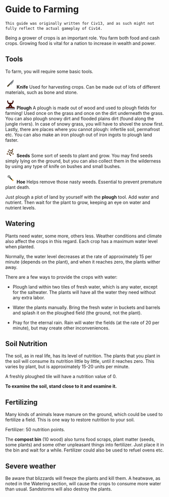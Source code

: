 # Guide to Farming

```admonish warning
This guide was originally written for Civ13, and as such might not fully reflect the actual gameplay of Civ14.
```

Being a grower of crops is an important role. You farm both food and cash crops. Growing food is vital for a nation to increase in wealth and power.

## Tools

To farm, you will require some basic tools.

![knife](https://raw.githubusercontent.com/Civ13/Civ14/refs/heads/master/Resources/Textures/Objects/Weapons/Melee/kitchen_knife.rsi/icon.png)
**Knife**
Used for harvesting crops. Can be made out of lots of different materials, such as bone and stone.

![plough](https://raw.githubusercontent.com/Civ13/Civ14/refs/heads/master/Resources/Textures/Civ14/Objects/items.rsi/plough.png)
**Plough**
A plough is made out of wood and used to plough fields for farming! Used once on the grass and once on the dirt underneath the grass. You can also plough snowy dirt and flooded plains dirt (found along the jungle rivers). In case of snowy grass, you will have to shovel the snow first. Lastly, there are places where you cannot plough: infertile soil, permafrost etc. You can also make an iron plough out of iron ingots to plough land faster.

![seeds](https://raw.githubusercontent.com/Civ13/Civ14/refs/heads/master/Resources/Textures/Civ14/Objects/Farming/seeds.rsi/seeds_old.png)
**Seeds**
Some sort of seeds to plant and grow. You may find seeds simply lying on the ground, but you can also collect them in the wilderness by using any type of knife on bushes and small bushes.

![hoe](https://raw.githubusercontent.com/Civ13/Civ14/refs/heads/master/Resources/Textures/Objects/Tools/Hydroponics/hoe.rsi/icon.png)
**Hoe**
Helps remove those nasty weeds. Essential to prevent premature plant death.

Just plough a plot of land by yourself with the **plough** tool. Add water and nutrient. Then wait for the plant to grow, keeping an eye on water and nutrient levels.

## Watering

Plants need water, some more, others less. Weather conditions and
climate also affect the crops in this regard. Each crop has a maximum water level when planted.

Normally, the water level decreases at the rate of approximately 15 per minute (depends on the plant), and when it reaches zero, the plants wither away.

There are a few ways to provide the crops with water:

-   Plough land within two tiles of fresh water, which is any water, except for the saltwater. The plants will have all the water they need without any extra labor.

-   Water the plants manually. Bring the fresh water in buckets and barrels and splash it on the ploughed field (the ground, not the plant).

-   Pray for the eternal rain. Rain will water the fields (at the rate of 20 per minute), but may create other inconveniences.

## Soil Nutrition

The soil, as in real life, has its level of nutrition. The plants that you plant in the soil will consume its nutrition little by little, until it reaches zero. This varies by plant, but is approximately 15-20 units per minute.

A freshly ploughed tile will have a nutrition value of 0.

**To examine the soil, stand close to it and examine it.**

## Fertilizing

Many kinds of animals leave manure on the ground, which could be used to fertilize a field. This is one way to restore nutrition to your soil.

Fertilizer: 50 nutrition points.

The **compost bin** (10 wood) also turns food scraps, plant matter (seeds, some plants) and some other unpleasant things into fertilizer. Just place it in the bin and wait for a while. Fertilizer could also be used to refuel ovens etc.

## Severe weather

Be aware that blizzards will freeze the plants and kill them. A
heatwave, as noted in the Watering section, will cause the crops to consume more water than usual. Sandstorms will also destroy the plants.
